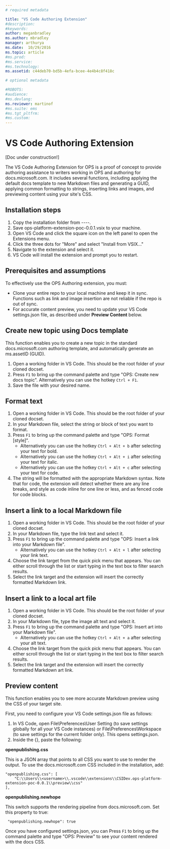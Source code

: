```yaml
---
# required metadata

title: "VS Code Authoring Extension"
#description:
#keywords:
author: meganbradley
ms.author: mbradley
manager: arthurya
ms.date:  10/29/2016
ms.topic: article
#ms.prod:
#ms.service:
#ms.technology:
ms.assetid: c44deb70-bd5b-4efa-bcee-4e4b4c8f418c

# optional metadata

#ROBOTS:
#audience:
#ms.devlang:
ms.reviewer: martinof
#ms.suite: ems
#ms.tgt_pltfrm:
#ms.custom:
---
```



# VS Code Authoring Extension

[Doc under construction!]

The VS Code  Authoring Extension for OPS is a proof of concept to provide authoring assistance to writers working in OPS and authoring for docs.microsoft.com. It includes several functions, including applying the default docs template to new Markdown files and generating a GUID, applying common formatting to strings, inserting links and images, and previewing content using your site's CSS.


## Installation steps

1. Copy the installation folder from ----.
1. Save ops-platform-extension-poc-0.0.1.vsix to your machine.
2. Open VS Code and click the square icon on the left panel to open the Extensions menu.
3. Click the three dots for "More" and select "Install from VSIX..."
4. Navigate to the extension and select it.
5. VS Code will install the extension and prompt you to restart.

## Prerequisites and assumptions

To effectively use the OPS Authoring extension, you must:
- Clone your entire repo to your local machine and keep it in sync. Functions such as link and image insertion are not reliable if the repo is out of sync.
- For accurate content preview, you need to update your VS Code settings.json file, as described under **Preview Content** below.

## Create new topic using Docs template

This function enables you to create a new topic in the standard docs.microsoft.com authoring template, and automatically generate an ms.assetID (GUID).

1. Open a working folder in VS Code. This should be the root folder of your cloned docset.
2. Press `F1` to bring up the command palette and type "OPS: Create new docs topic". Alternatively you can use the hotkey `Ctrl + F1`.
3. Save the file with your desired name.

## Format text

1. Open a working folder in VS Code. This should be the root folder of your cloned docset.
2. In your Markdown file, select the string or block of text you want to format.
3. Press `F1` to bring up the command palette and type "OPS: Format [style]". 
    * Alternatively you can use the hotkey `Ctrl + Alt + b` after selecting your text for bold.
    * Alternatively you can use the hotkey `Ctrl + Alt + i` after selecting your text for italic.
    * Alternatively you can use the hotkey `Ctrl + Alt + c` after selecting your text for code.
4. The string will be formatted with the appropriate Markdown syntax. Note that for code, the extension will detect whether there are any line breaks, and style as code inline for one line or less, and as fenced code for code blocks.

## Insert a link to a local Markdown file

1. Open a working folder in VS Code. This should be the root folder of your cloned docset.
2. In your Markdown file, type the link text and select it.
3. Press `F1` to bring up the command palette and type "OPS: Insert a link into your Markdown file".  
    * Alternatively you can use the hotkey `Ctrl + Alt + l` after selecting your link text.
4. Choose the link target from the quick pick menu that appears. You can either scroll through the list or start typing in the text box to filter search results.
5. Select the link target and the extension will insert the correctly formatted Markdown link.

## Insert a link to a local art file

1. Open a working folder in VS Code. This should be the root folder of your cloned docset.
2. In your Markdown file, type the image alt text and select it.
3. Press `F1` to bring up the command palette and type "OPS: Insert art  into your Markdown file". 
     * Alternatively you can use the hotkey `Ctrl + Alt + a` after selecting your alt text.
4. Choose the link target from the quick pick menu that appears. You can either scroll through the list or start typing in the text box to filter search results.
5. Select the link target and the extension will insert the correctly formatted Markdown art link.

## Preview content

This function enables you to see more accurate Markdown preview using the CSS of your target site.

First, you need to configure your VS Code settings.json file as follows:

1. In VS Code, open File\Preferences\User Setting (to save settings globally for all your VS Code instances) or File\Preferences\Workspace (to save settings for the current folder only). This opens settings.json.
2. Inside the {}, paste the following:

**openpublishing.css**

This is a JSON array that points to all CSS you want to use to render the output. To use the docs.microsoft.com CSS included in the installation, add:

    "openpublishing.css": [ 
        "C:\\Users\\<username>\\.vscode\\extensions\\CSIDev.ops-platform-extension-poc-0.0.1\\preview\\css"
    ],

**openpublishing.newhope**

This switch supports the rendering pipeline from docs.microsoft.com. Set this property to true:

     "openpublishing.newhope": true
     
Once you have configured settings.json, you can Press `F1` to bring up the command palette and type "OPS: Preview" to see your content rendered with the docs CSS.
